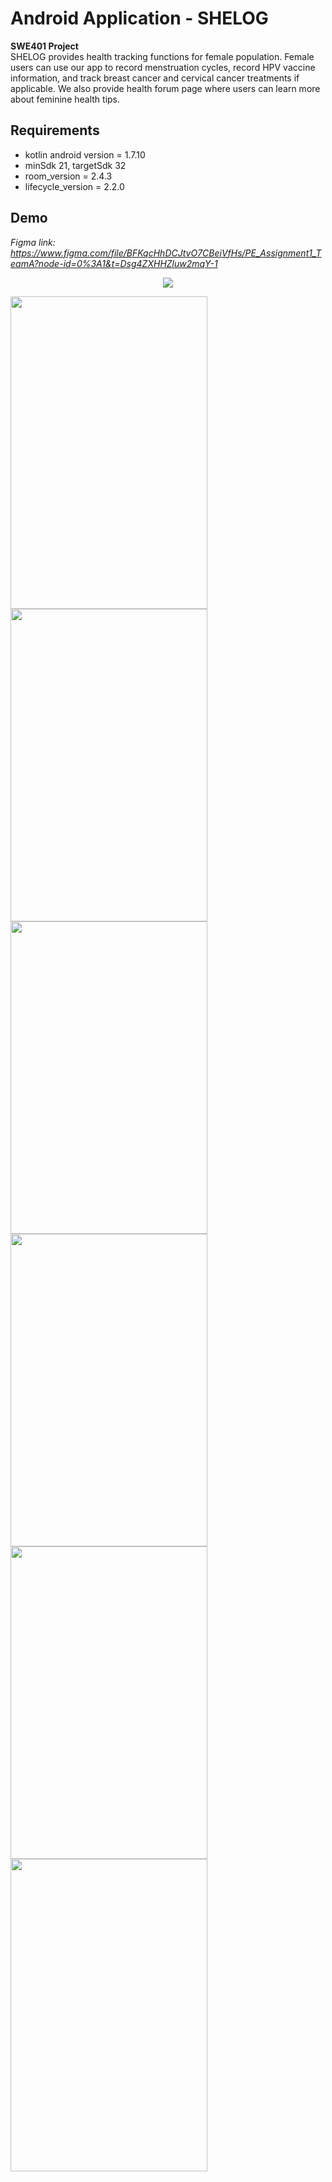 # Android Application - SHELOG
**SWE401 Project**  
SHELOG provides health tracking functions for female population. Female users can use our app to record menstruation cycles, record HPV vaccine information, and track breast cancer and cervical cancer treatments if applicable. We also provide health forum page where users can learn more about feminine health tips.
## Requirements
* kotlin android version = 1.7.10
* minSdk 21, targetSdk 32
* room_version = 2.4.3
* lifecycle_version = 2.2.0
## Demo
*Figma link: https://www.figma.com/file/BFKqcHhDCJtvO7CBeiVfHs/PE_Assignment1_TeamA?node-id=0%3A1&t=Dsg4ZXHHZluw2mqY-1*
<p align="center">
  <img src="https://github.com/FishCatCake/PEIII_Assignment/blob/main/demo/shelogdemo_AdobeExpress.gif">
</p>

<p align="center>
<img src="https://user-images.githubusercontent.com/56536325/233411432-0a22eed1-8213-4265-a08c-699705146ac3.png" width = "315" height="500">
<img src="https://user-images.githubusercontent.com/56536325/233392591-5d09198a-5ba6-474a-90cc-78430c0b41c3.png" width ="315" height="500" >
<img src="https://user-images.githubusercontent.com/56536325/233393399-00fd5aa9-ba04-4184-a110-a338b3bd2044.png" width ="315" height="500" >
<img src="https://user-images.githubusercontent.com/56536325/233392612-e2940f67-b269-4c01-b9bd-27d15c6ce186.png" width ="315" height="500" >
<img src="https://user-images.githubusercontent.com/56536325/233392676-eec366f6-5917-457e-871e-f65b1776ffc7.png" width ="315" height="500" >
<img src="https://user-images.githubusercontent.com/56536325/233392697-d13e4850-8344-4a9c-8e49-a68ce5eefb0e.png" width ="315" height="500" >
<img src="https://user-images.githubusercontent.com/56536325/233392714-57b56492-0be5-47c4-9d94-cc0bea062248.png" width ="315" height="500" >
</p>



